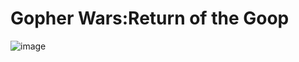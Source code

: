 # Gopher Wars:Return of the Goop

![image](https://github.com/benmasud/Gophers-Ground/assets/69720999/224852c4-6c55-4c3e-bacc-3d084491b52b)

